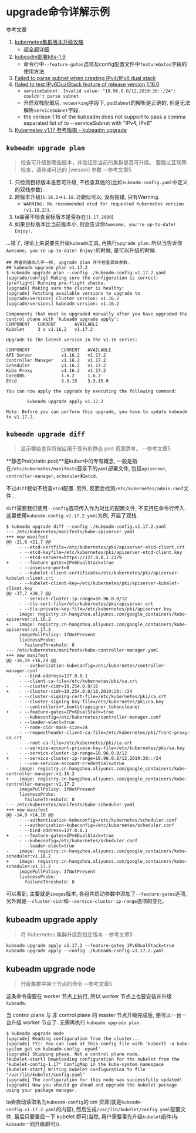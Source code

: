 # upgrade命令详解示例

参考文章

1. [kubernetes集群版本升级攻略](https://blog.51cto.com/newfly/2440901)
    - 超全超详细
2. [kubeadm部署k8s-1.9](https://www.cnblogs.com/lixuebin/p/10813970.html)
    - 命令行中`--feature-gates`选项及config配置文件中`featureGates`字段的使用方法.
3. [Failed to parse subnet when creating IPv4/IPv6 dual stack](https://github.com/kubernetes/kubeadm/issues/1828)
4. [fialed to test IPv6DualStack feature of release version 1.16.0](https://github.com/kubernetes/kubernetes/issues/83006)
    - `serviceSubnet: Invalid value: "10.96.0.0/12,2019:30::/24": couldn't parse subnet`
    - 开启双栈配置后, `networking`字段下, `podSubnet`的解析是正确的, 但是无法解析`serviceSubnet`字段.
    - the verison 1.16 of the kubeadm does not support to pass a comma separated list of to --serviceSubnet with "IPv4, IPv6"
5. [Kubernetes v1.17 参考指南 - kubeadm upgrade](https://www.bookstack.cn/read/kubernetes-1.17-reference/0321732120b50209.md)

## `kubeadm upgrade plan`

> 检查可升级到哪些版本，并验证您当前的集群是否可升级。 要跳过互联网检查，请传递可选的 [version] 参数 --参考文章5

1. 只检测目标版本是否可升级, 不检查其他的(比如`kubeadm-config.yaml`中定义的双栈参数)...
2. 跨版本升级(`1.16.2`->`1.18.2`)貌似可以, 没有报错, 只有Warning.
    - `WARNING: No recommended etcd for requested Kubernetes version (v1.18.2)`).
3. ta甚至不检查目标版本是否存在(`1.17.2000`)
4. 如果目标版本比当前版本小, 则会告诉你`Awesome, you're up-to-date! Enjoy!`.

...错了, 理论上来说要先升级`kubeadm`工具, 再执行`upgrade plan`. 所以当告诉你`Awesome, you're up-to-date! Enjoy!`的时候, 是可以升级的时候.

```console
## 两者的输出几乎一样, upgrade plan 并不检查具体参数.
## kubeadm upgrade plan v1.17.2 
$ kubeadm upgrade plan --config ./kubeadm-config.v1.17.2.yaml
[upgrade/config] Making sure the configuration is correct:
[preflight] Running pre-flight checks.
[upgrade] Making sure the cluster is healthy:
[upgrade] Fetching available versions to upgrade to
[upgrade/versions] Cluster version: v1.16.2
[upgrade/versions] kubeadm version: v1.16.2

Components that must be upgraded manually after you have upgraded the control plane with 'kubeadm upgrade apply':
COMPONENT   CURRENT       AVAILABLE
Kubelet     3 x v1.16.2   v1.17.2

Upgrade to the latest version in the v1.16 series:

COMPONENT            CURRENT   AVAILABLE
API Server           v1.16.2   v1.17.2
Controller Manager   v1.16.2   v1.17.2
Scheduler            v1.16.2   v1.17.2
Kube Proxy           v1.16.2   v1.17.2
CoreDNS              1.6.2     1.6.2
Etcd                 3.3.15    3.3.15-0

You can now apply the upgrade by executing the following command:

        kubeadm upgrade apply v1.17.2

Note: Before you can perform this upgrade, you have to update kubeadm to v1.17.2.
```

## `kubeadm upgrade diff`

> 显示哪些差异将被应用于现有的静态 pod 资源清单。 --参考文章5

**静态Pod(static pod)**是kuber中的专有概念, 一般是指在`/etc/kubernetes/manifests`目录下的`yaml`部署文件, 包括`apiserver`, `controller-manager`, `scheduler`和`etcd`.

不过`diff`貌似不检查`etcd`配置. 另外, 反而会检测`/etc/kubernetes/admin.conf`文件...

`diff`需要我们使用`--config`选项传入作为对比的配置文件, 不支持在命令行传入. 这里使用`kubeadm-config.v1.17.2.yaml`为例, 开启了双栈.

```console
$ kubeadm upgrade diff --config ./kubeadm-config.v1.17.2.yaml 
--- /etc/kubernetes/manifests/kube-apiserver.yaml
+++ new manifest
@@ -21,6 +21,7 @@
     - --etcd-certfile=/etc/kubernetes/pki/apiserver-etcd-client.crt
     - --etcd-keyfile=/etc/kubernetes/pki/apiserver-etcd-client.key
     - --etcd-servers=https://127.0.0.1:2379
+    - --feature-gates=IPv6DualStack=true
     - --insecure-port=0
     - --kubelet-client-certificate=/etc/kubernetes/pki/apiserver-kubelet-client.crt
     - --kubelet-client-key=/etc/kubernetes/pki/apiserver-kubelet-client.key
@@ -37,7 +38,7 @@
     - --service-cluster-ip-range=10.96.0.0/12
     - --tls-cert-file=/etc/kubernetes/pki/apiserver.crt
     - --tls-private-key-file=/etc/kubernetes/pki/apiserver.key
-    image: registry.cn-hangzhou.aliyuncs.com/google_containers/kube-apiserver:v1.16.2
+    image: registry.cn-hangzhou.aliyuncs.com/google_containers/kube-apiserver:v1.17.2
     imagePullPolicy: IfNotPresent
     livenessProbe:
       failureThreshold: 8
--- /etc/kubernetes/manifests/kube-controller-manager.yaml
+++ new manifest
@@ -16,19 +16,20 @@
     - --authorization-kubeconfig=/etc/kubernetes/controller-manager.conf
     - --bind-address=127.0.0.1
     - --client-ca-file=/etc/kubernetes/pki/ca.crt
-    - --cluster-cidr=10.254.0.0/16
+    - --cluster-cidr=10.254.0.0/16,2019:20::/24
     - --cluster-signing-cert-file=/etc/kubernetes/pki/ca.crt
     - --cluster-signing-key-file=/etc/kubernetes/pki/ca.key
     - --controllers=*,bootstrapsigner,tokencleaner
+    - --feature-gates=IPv6DualStack=true
     - --kubeconfig=/etc/kubernetes/controller-manager.conf
     - --leader-elect=true
     - --node-cidr-mask-size=24
     - --requestheader-client-ca-file=/etc/kubernetes/pki/front-proxy-ca.crt
     - --root-ca-file=/etc/kubernetes/pki/ca.crt
     - --service-account-private-key-file=/etc/kubernetes/pki/sa.key
-    - --service-cluster-ip-range=10.96.0.0/12
+    - --service-cluster-ip-range=10.96.0.0/12,2019:30::/24
     - --use-service-account-credentials=true
-    image: registry.cn-hangzhou.aliyuncs.com/google_containers/kube-controller-manager:v1.16.2
+    image: registry.cn-hangzhou.aliyuncs.com/google_containers/kube-controller-manager:v1.17.2
     imagePullPolicy: IfNotPresent
     livenessProbe:
       failureThreshold: 8
--- /etc/kubernetes/manifests/kube-scheduler.yaml
+++ new manifest
@@ -14,9 +14,10 @@
     - --authentication-kubeconfig=/etc/kubernetes/scheduler.conf
     - --authorization-kubeconfig=/etc/kubernetes/scheduler.conf
     - --bind-address=127.0.0.1
+    - --feature-gates=IPv6DualStack=true
     - --kubeconfig=/etc/kubernetes/scheduler.conf
     - --leader-elect=true
-    image: registry.cn-hangzhou.aliyuncs.com/google_containers/kube-scheduler:v1.16.2
+    image: registry.cn-hangzhou.aliyuncs.com/google_containers/kube-scheduler:v1.17.2
     imagePullPolicy: IfNotPresent
     livenessProbe:
       failureThreshold: 8
```

可以看到, 主要就是`images`版本, 各组件启动参数中添加了`--feature-gates`选项, 另外就是`--cluster-cidr`和`--service-cluster-ip-range`选项的变化.

## kubeadm upgrade apply

> 将 Kubernetes 集群升级到指定版本 --参考文章5

```
kubeadm upgrade apply v1.17.2 --feature-gates IPv6DualStack=true
kubeadm upgrade apply --config ./kubeadm-config.v1.17.2.yaml
```

## kubeadm upgrade node

> 升级集群中某个节点的命令 --参考文章5

这条命令需要在 worker 节点上执行, 所以 worker 节点上也要安装并升级 `kubeadm`.

当 control plane 与 非 control plane 的 master 节点升级完成后, 便可以一台一台升级 worker 节点了. 无需再执行 `kubeadm upgrade plan`.

```console
$ kubeadm upgrade node
[upgrade] Reading configuration from the cluster...
[upgrade] FYI: You can look at this config file with 'kubectl -n kube-system get cm kubeadm-config -oyaml'
[upgrade] Skipping phase. Not a control plane node.
[kubelet-start] Downloading configuration for the kubelet from the "kubelet-config-1.17" ConfigMap in the kube-system namespace
[kubelet-start] Writing kubelet configuration to file "/var/lib/kubelet/config.yaml"
[upgrade] The configuration for this node was successfully updated!
[upgrade] Now you should go ahead and upgrade the kubelet package using your package manager.
```

ta会自动读取名为`kubeadm-config`的 cm 资源(就是`kubeadm-config.v1.17.2.yaml`的内容), 然后生成`/var/lib/kubelet/config.yaml`配置文件, 最后只要重启一下 kubelet 即可(当然, 用户需要事先升级`kubelet`组件(与`kubeadm`一同升级即可)).
